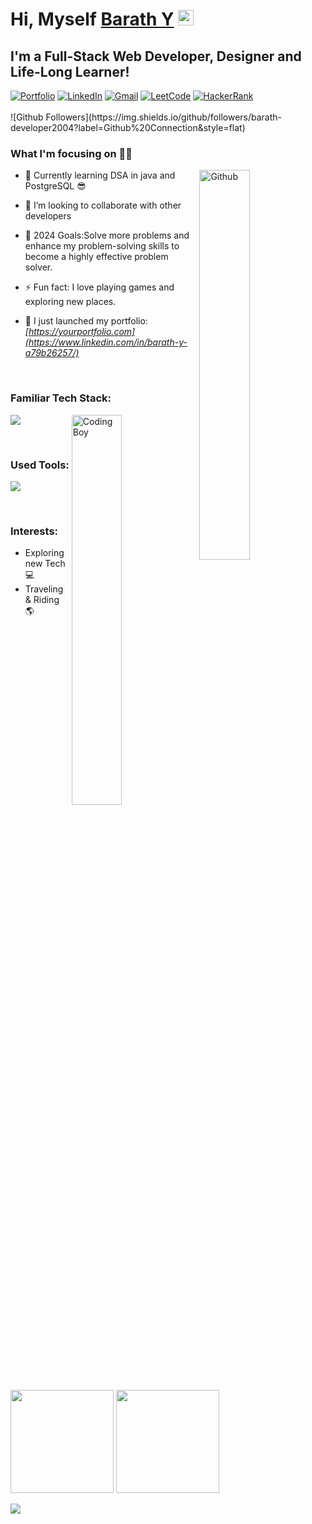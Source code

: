 <!-- This Barath-developer2004's Repository is most important and valuable repository because its README.md (this file) appears as Github profile. -->

# Hi, Myself <a href="https://sanajitjana.github.io" target="_blank">Barath Y</a> <img src="https://media.giphy.com/media/hvRJCLFzcasrR4ia7z/giphy.gif" width="25px">

## I'm a Full-Stack Web Developer, Designer and Life-Long Learner!

<div align="left">
<a href="https://yourportfolio.com"><img alt="Portfolio" src="https://img.shields.io/badge/portfolio-008000.svg?style=for-the-badge&logo=google-chrome&logoColor=white"/></a>
<a href="https://www.linkedin.com/in/yourlinkedin"><img alt="LinkedIn" src="https://img.shields.io/badge/linkedin-%230077B5.svg?style=for-the-badge&logo=linkedin&logoColor=white"/></a>
<a href="mailto:youremail@gmail.com"><img alt="Gmail" src="https://img.shields.io/badge/Gmail-D14836?style=for-the-badge&logo=gmail&logoColor=white"/></a>
<a href="https://leetcode.com/yourleetcode"><img alt="LeetCode" src="https://img.shields.io/badge/LeetCode-FFA116?style=for-the-badge&logo=leetcode&logoColor=white"/></a>
<a href="https://www.hackerrank.com/yourhackerrank"><img alt="HackerRank" src="https://img.shields.io/badge/HackerRank-32C766?style=for-the-badge&logo=hackerrank&logoColor=white"/></a>
</div>

<br/>
![Github Followers](https://img.shields.io/github/followers/barath-developer2004?label=Github%20Connection&style=flat)

<br/>

### What I'm focusing on 👨‍💻

<img width="40%" align="right" alt="Github" src="https://raw.githubusercontent.com/onimur/.github/master/.resources/git-header.svg" />

- 🌱 Currently learning DSA in java and PostgreSQL 😎
- 👯 I’m looking to collaborate with other developers
- 🥅 2024 Goals:Solve more problems and enhance my problem-solving skills to become a highly effective problem solver.
- ⚡ Fun fact: I love playing games and exploring new places.
- 🔭 I just launched my portfolio: *[https://yourportfolio.com](https://www.linkedin.com/in/barath-y-a79b26257/)*

  <br />

### Familiar Tech Stack:

<!-- coding boy -->
<img width="40%" align="right" alt="Coding Boy" src="https://github.com/sanajitjana/sanajitjana/blob/master/coding.gif?raw=true" />

<!-- language -->

[![](https://skillicons.dev/icons?i=java,spring,hibernate,php,mysql,js,html,css)]()

<br/>

### Used Tools:

[![](https://skillicons.dev/icons?i=git,github,netlify,heroku,vscode,powershell)]()


<br />

### Interests:

- Exploring new Tech 💻
- Traveling & Riding 🌎


<!-- ### My GitHub Stats: -->
<p>
  <img height="165em" src="https://github-readme-streak-stats.herokuapp.com/?user=barath-developer2004&show_icons=true&hide_border=true&&count_private=true&include_all_commits=true"/>  
  <img height="165em" src="https://github-readme-stats.vercel.app/api?username=barath-developer2004&show_icons=true&hide_border=true&&count_private=true&include_all_commits=true" />
</p>

![](./profile-3d-contrib/profile-season-animate.svg) 

